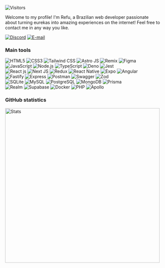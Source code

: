 <div>
  <p>
    <img alt="Visitors" src="https://api.visitorbadge.io/api/visitors?path=refusado&labelColor=%232e3440&countColor=%23c7ced9&style=flat-square&labelStyle=lower" />
  </p>

  <p>
  Welcome to my profile! I'm Refu, a Brazilian web developer passionate about turning eurekas into amazing experiences on the internet! Feel free to contact me in any way you like.
  
  <a target="_blank" href="https://discord.com/users/412685400847679508"><img alt="Discord" src="https://img.shields.io/badge/Discord-%237289DA.svg?style=flat-square&logo=discord&logoColor=white"/></a>
  <a target="_blank" href="mailto:renanfreitas.contato@gmail.com"><img alt="E-mail" src="https://img.shields.io/badge/Gmail-D14836?style=flat-square&logo=gmail&logoColor=white"/></a>
  </p>
</div>

<div>
  <h3>Main tools</h3>
  <img alt="HTML5" src="https://img.shields.io/badge/html5-%23E34F26.svg?style=for-the-badge&logo=html5&logoColor=white"/>
  <img alt="CSS3" src="https://img.shields.io/badge/css3-%231572B6.svg?style=for-the-badge&logo=css3&logoColor=white"/>
  <img alt="Tailwind CSS" src="https://img.shields.io/badge/tailwindcss-%2338B2AC.svg?style=for-the-badge&logo=tailwind-css&logoColor=white"/>
  <img alt="Astro JS" src="https://img.shields.io/badge/astro-%232C2052.svg?style=for-the-badge&logo=astro&logoColor=white"/>
  <img alt="Remix" src="https://img.shields.io/badge/remix-000000?style=for-the-badge&logo=remix&logoColor=white"/>
  <img alt="Figma" src="https://img.shields.io/badge/figma-%23F24E1E.svg?style=for-the-badge&logo=figma&logoColor=white"/>
  <br>
  <img alt="JavaScript" src="https://img.shields.io/badge/javascript-%23323330.svg?style=for-the-badge&logo=javascript&logoColor=%23F7DF1E"/>
  <img alt="Node.js" src="https://img.shields.io/badge/node.js-6DA55F?style=for-the-badge&logo=node.js&logoColor=white"/>
  <img alt="TypeScript" src="https://img.shields.io/badge/typescript-%23007ACC.svg?style=for-the-badge&logo=typescript&logoColor=white"/>
  <img alt="Deno" src="https://img.shields.io/badge/Deno-white?style=for-the-badge&logo=deno&logoColor=464647"/>
  <img alt="Jest" src="https://img.shields.io/badge/Jest-C21325?style=for-the-badge&logo=jest&logoColor=white"/>
  <br>
  <img alt="React js" src="https://img.shields.io/badge/react-%2320232a.svg?style=for-the-badge&logo=react&logoColor=%2361DAFB"/>
  <img alt="Next JS" src="https://img.shields.io/badge/Next-black?style=for-the-badge&logo=next.js&logoColor=white"/>
  <img alt="Redux" src="https://img.shields.io/badge/Redux-593D88?style=for-the-badge&logo=redux&logoColor=white"/>
  <img alt="React Native" src="https://img.shields.io/badge/react_native-%2320232a.svg?style=for-the-badge&logo=react&logoColor=%2361DAFB"/>
  <img alt="Expo" src="https://img.shields.io/badge/Expo-1B1F23?style=for-the-badge&logo=expo&logoColor=white"/>
  <img alt="Angular" src="https://img.shields.io/badge/angular-%23DD0031.svg?style=for-the-badge&logo=angular&logoColor=white"/>
  <br>
  <img alt="Fastify" src="https://img.shields.io/badge/fastify-202020?style=for-the-badge&logo=fastify&logoColor=white"/>
  <img alt="Express" src="https://img.shields.io/badge/Express%20js-000000?style=for-the-badge&logo=express&logoColor=white"/>
  <img alt="Postman" src="https://img.shields.io/badge/Postman-FF6C37?style=for-the-badge&logo=Postman&logoColor=white"/>
  <img alt="Swagger" src="https://img.shields.io/badge/Swagger-85EA2D?style=for-the-badge&logo=Swagger&logoColor=white"/>
  <img alt="Zod" src="https://img.shields.io/badge/Zod-000000?style=for-the-badge&logo=zod&logoColor=3068B7"/>
  <br>
  <img alt="SQLite" src="https://img.shields.io/badge/Sqlite-003B57?style=for-the-badge&logo=sqlite&logoColor=white"/>
  <img alt="MySQL" src="https://img.shields.io/badge/mysql-%2300f.svg?style=for-the-badge&logo=mysql&logoColor=white"/>
  <img alt="PostgreSQL" src="https://img.shields.io/badge/PostgreSQL-316192?style=for-the-badge&logo=postgresql&logoColor=white"/>
  <img alt="MongoDB" src="https://img.shields.io/badge/MongoDB-%234ea94b.svg?style=for-the-badge&logo=mongodb&logoColor=white"/>
  <img alt="Prisma" src="https://img.shields.io/badge/Prisma-3982CE?style=for-the-badge&logo=Prisma&logoColor=white"/>
  <br>
  <img alt="Realm" src="https://img.shields.io/badge/Realm-39477F?style=for-the-badge&logo=realm&logoColor=white"/>
  <img alt="Supabase" src="https://img.shields.io/badge/Supabase-181818?style=for-the-badge&logo=supabase&logoColor=white"/>
  <img alt="Docker" src="https://img.shields.io/badge/Docker-2CA5E0?style=for-the-badge&logo=docker&logoColor=white"/>
  <img alt="PHP" src="https://img.shields.io/badge/php-%23777BB4.svg?style=for-the-badge&logo=php&logoColor=white"/>
  <img alt="Apollo" src="https://img.shields.io/badge/Apollo%20GraphQL-311C87?&style=for-the-badge&logo=Apollo%20GraphQL&logoColor=white"/>
</div>

<div>
  <h3>GitHub statistics</h3>
  <img width="500px" align="left" alt="Stats" src="https://github-readme-stats.vercel.app/api?username=refusado&count_private=true&show_icons=true&theme=nord&hide_title=true" />
</div>
